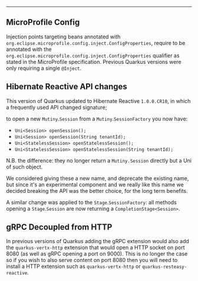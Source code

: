 ---
## MicroProfile Config

Injection points targeting beans annotated with `org.eclipse.microprofile.config.inject.ConfigProperties`, require to be annotated with the `org.eclipse.microprofile.config.inject.ConfigProperties` qualifier as stated in the MicroProfile specification. Previous Quarkus versions were only requiring a single `@Inject`. 

## Hibernate Reactive API changes

This version of Quarkus updated to Hibernate Reactive `1.0.0.CR10`, in which a frequently used API changed signature;

to open a new `Mutiny`.`Session` from a `Mutiny`.`SessionFactory` you now have:

* `Uni<Session> openSession();`
* `Uni<Session> openSession(String tenantId);`
* `Uni<StatelessSession> openStatelessSession();`
* `Uni<StatelessSession> openStatelessSession(String tenantId);`

N.B. the difference: they no longer return a `Mutiny.Session` directly but a Uni of such object.

We considered giving these a new name, and deprecate the existing name, but since it's an experimental component and we really like this name we decided breaking the API was the better choice, for the long term benefits.

A similar change was applied to the `Stage`.`SessionFactory`: all methods opening a `Stage`.`Session` are now returning a `CompletionStage<Session>`.

## gRPC Decoupled from HTTP

In previous versions of Quarkus adding the gRPC extension would also add the `quarkus-vertx-http` extension that would open a HTTP socket on port 8080 (as well as gRPC opening a port on 9000). This is no longer the case so if you wish to also serve content on port 8080 then you will need to install a HTTP extension such as `quarkus-vertx-http` or `quarkus-resteasy-reactive`.